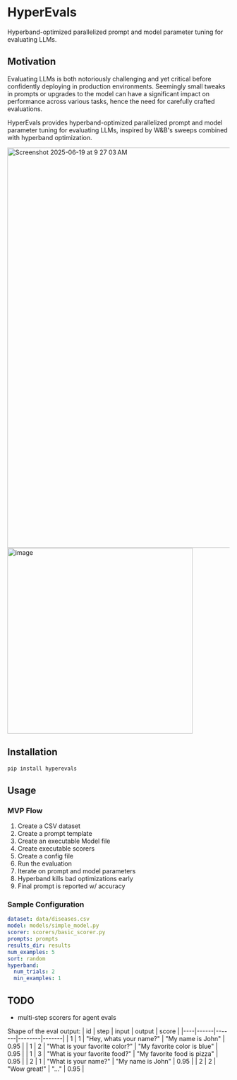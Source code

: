 # HyperEvals

Hyperband-optimized parallelized prompt and model parameter tuning for evaluating LLMs.

## Motivation

Evaluating LLMs is both notoriously challenging and yet critical before confidently deploying in production environments. Seemingly small tweaks in prompts or upgrades to the model can have a significant impact on performance across various tasks, hence the need for carefully crafted evaluations. 

HyperEvals provides hyperband-optimized parallelized prompt and model parameter tuning for evaluating LLMs, inspired by W&B's sweeps combined with hyperband optimization.


<img width="905" alt="Screenshot 2025-06-19 at 9 27 03 AM" src="https://github.com/user-attachments/assets/2535e554-4c8e-4fdd-b84a-4c3e4aca7525" />

<img width="420" alt="image" src="https://github.com/user-attachments/assets/e2d99382-5e7d-40ba-9521-ffc1a5e0a5c3" />



## Installation

```bash
pip install hyperevals
```

## Usage

### MVP Flow
1. Create a CSV dataset
2. Create a prompt template
3. Create an executable Model file
4. Create executable scorers 
5. Create a config file
6. Run the evaluation
7. Iterate on prompt and model parameters
8. Hyperband kills bad optimizations early
9. Final prompt is reported w/ accuracy

### Sample Configuration

```yaml
dataset: data/diseases.csv
model: models/simple_model.py
scorer: scorers/basic_scorer.py
prompts: prompts
results_dir: results
num_examples: 5
sort: random
hyperband:
  num_trials: 2
  min_examples: 1
```

## TODO
- multi-step scorers for agent evals


Shape of the eval output:
| id | step | input | output | score |
|----|------|-------|--------|-------|
| 1  | 1    | "Hey, whats your name?" | "My name is John" | 0.95 |
| 1  | 2    | "What is your favorite color?" | "My favorite color is blue" | 0.95 |
| 1  | 3    | "What is your favorite food?" | "My favorite food is pizza" | 0.95 |
| 2  | 1    | "What is your name?" | "My name is John" | 0.95 |
| 2  | 2    | "Wow great!" | "..." | 0.95 |
